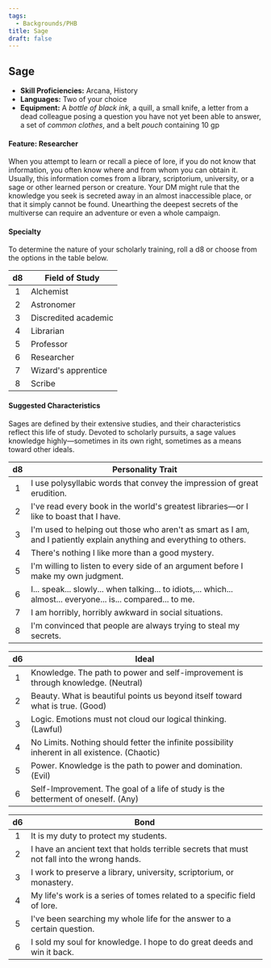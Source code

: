 ```yaml
---
tags:
  - Backgrounds/PHB
title: Sage
draft: false
---
```


## Sage

- **Skill Proficiencies:** Arcana, History
- **Languages:** Two of your choice
- **Equipment:** A *bottle of black ink*, a quill, a small knife, a letter from a dead colleague posing a question you have not yet been able to answer, a set of *common clothes*, and a belt *pouch* containing 10 gp

#### Feature: Researcher

When you attempt to learn or recall a piece of lore, if you do not know that information, you often know where and from whom you can obtain it. Usually, this information comes from a library, scriptorium, university, or a sage or other learned person or creature. Your DM might rule that the knowledge you seek is secreted away in an almost inaccessible place, or that it simply cannot be found. Unearthing the deepest secrets of the multiverse can require an adventure or even a whole campaign.

#### Specialty

To determine the nature of your scholarly training, roll a d8 or choose from the options in the table below.

|  d8 | Field of Study       |
|:---:|----------------------|
|  1  | Alchemist            |
|  2  | Astronomer           |
|  3  | Discredited academic |
|  4  | Librarian            |
|  5  | Professor            |
|  6  | Researcher           |
|  7  | Wizard's apprentice  |
|  8  | Scribe               |

#### Suggested Characteristics

Sages are defined by their extensive studies, and their characteristics reflect this life of study. Devoted to scholarly pursuits, a sage values knowledge highly—sometimes in its own right, sometimes as a means toward other ideals.

|  d8 | Personality Trait                                                                                                     |
|:---:|-----------------------------------------------------------------------------------------------------------------------|
|  1  | I use polysyllabic words that convey the impression of great erudition.                                               |
|  2  | I've read every book in the world's greatest libraries—or I like to boast that I have.                                |
|  3  | I'm used to helping out those who aren't as smart as I am, and I patiently explain anything and everything to others. |
|  4  | There's nothing I like more than a good mystery.                                                                      |
|  5  | I'm willing to listen to every side of an argument before I make my own judgment.                                     |
|  6  | I... speak... slowly... when talking... to idiots,... which... almost... everyone... is... compared... to me.         |
|  7  | I am horribly, horribly awkward in social situations.                                                                 |
|  8  | I'm convinced that people are always trying to steal my secrets.                                                      |

|  d6 | Ideal                                                                                          |
|:---:|------------------------------------------------------------------------------------------------|
|  1  | Knowledge. The path to power and self-improvement is through knowledge. (Neutral)              |
|  2  | Beauty. What is beautiful points us beyond itself toward what is true. (Good)                  |
|  3  | Logic. Emotions must not cloud our logical thinking. (Lawful)                                  |
|  4  | No Limits. Nothing should fetter the infinite possibility inherent in all existence. (Chaotic) |
|  5  | Power. Knowledge is the path to power and domination. (Evil)                                   |
|  6  | Self-Improvement. The goal of a life of study is the betterment of oneself. (Any)              |

|  d6 | Bond                                                                                        |
|:---:|---------------------------------------------------------------------------------------------|
|  1  | It is my duty to protect my students.                                                       |
|  2  | I have an ancient text that holds terrible secrets that must not fall into the wrong hands. |
|  3  | I work to preserve a library, university, scriptorium, or monastery.                        |
|  4  | My life's work is a series of tomes related to a specific field of lore.                    |
|  5  | I've been searching my whole life for the answer to a certain question.                     |
|  6  | I sold my soul for knowledge. I hope to do great deeds and win it back.                     |

